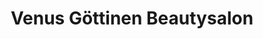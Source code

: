 ---
title: "Venus Göttinen Beautysalon"
url: /landshut/venus-goettinen-beautysalon/
shop: Kosmetik
---